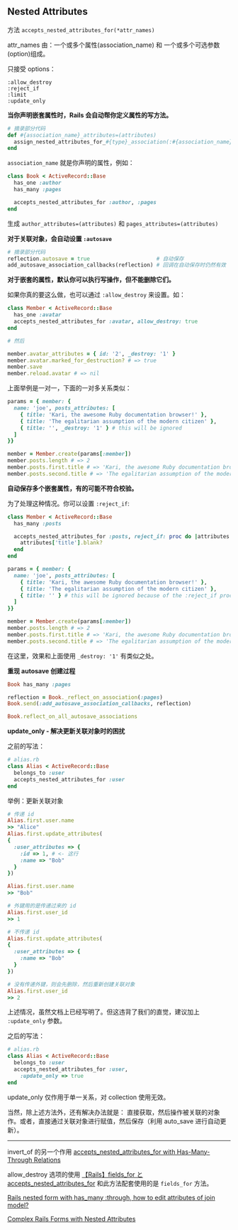 ## Nested Attributes

方法 `accepts_nested_attributes_for(*attr_names)`

attr_names 由：一个或多个属性(association_name) 和 一个或多个可选参数(option)组成。

只接受 options：

```
:allow_destroy
:reject_if
:limit
:update_only
```

**当你声明嵌套属性时，Rails 会自动帮你定义属性的写方法。**

```ruby
# 摘录部分代码
def #{association_name}_attributes=(attributes)
  assign_nested_attributes_for_#{type}_association(:#{association_name}, attributes)
end
```

`association_name` 就是你声明的属性，例如：

```ruby
class Book < ActiveRecord::Base
  has_one :author
  has_many :pages

  accepts_nested_attributes_for :author, :pages
end
```

生成 `author_attributes=(attributes)` 和 `pages_attributes=(attributes)`

**对于关联对象，会自动设置 `:autosave`**

```ruby
# 摘录部分代码
reflection.autosave = true                     # 自动保存
add_autosave_association_callbacks(reflection) # 回调在自动保存时仍然有效
```

**对于嵌套的属性，默认你可以执行写操作，但不能删除它们。**

如果你真的要这么做，也可以通过 `:allow_destroy` 来设置。如：

```ruby
class Member < ActiveRecord::Base
  has_one :avatar
  accepts_nested_attributes_for :avatar, allow_destroy: true
end

# 然后

member.avatar_attributes = { id: '2', _destroy: '1' }
member.avatar.marked_for_destruction? # => true
member.save
member.reload.avatar # => nil
```

上面举例是一对一，下面的一对多关系类似：

```ruby
params = { member: {
  name: 'joe', posts_attributes: [
    { title: 'Kari, the awesome Ruby documentation browser!' },
    { title: 'The egalitarian assumption of the modern citizen' },
    { title: '', _destroy: '1' } # this will be ignored
  ]
}}

member = Member.create(params[:member])
member.posts.length # => 2
member.posts.first.title # => 'Kari, the awesome Ruby documentation browser!'
member.posts.second.title # => 'The egalitarian assumption of the modern citizen'
```

**自动保存多个嵌套属性，有的可能不符合校验。**

为了处理这种情况。你可以设置 `:reject_if`:

```ruby
class Member < ActiveRecord::Base
  has_many :posts

  accepts_nested_attributes_for :posts, reject_if: proc do |attributes|
    attributes['title'].blank?
  end
end

params = { member: {
  name: 'joe', posts_attributes: [
    { title: 'Kari, the awesome Ruby documentation browser!' },
    { title: 'The egalitarian assumption of the modern citizen' },
    { title: '' } # this will be ignored because of the :reject_if proc
  ]
}}

member = Member.create(params[:member])
member.posts.length # => 2
member.posts.first.title # => 'Kari, the awesome Ruby documentation browser!'
member.posts.second.title # => 'The egalitarian assumption of the modern citizen'
```

在这里，效果和上面使用 `_destroy: '1'` 有类似之处。

**重现 autosave 创建过程**

```ruby
Book has_many :pages

reflection = Book._reflect_on_association(:pages)
Book.send(:add_autosave_association_callbacks, reflection)

Book.reflect_on_all_autosave_associations
```

**update_only - 解决更新关联对象时的困扰**

之前的写法：

```ruby
# alias.rb
class Alias < ActiveRecord::Base  
  belongs_to :user
  accepts_nested_attributes_for :user
end  
```

举例：更新关联对象

```ruby
# 传递 id
Alias.first.user.name  
>> "Alice"
Alias.first.update_attributes(  
{
  :user_attributes => {
    :id => 1, # <- 这行
    :name => "Bob"
  }
})

Alias.first.user.name  
>> "Bob"

# 外键用的是传递过来的 id
Alias.first.user_id  
>> 1

# 不传递 id
Alias.first.update_attributes(  
{
  :user_attributes => {
    :name => "Bob"
  }
})

# 没有传递外键，则会先删除，然后重新创建关联对象
Alias.first.user_id  
>> 2
```

上述情况，虽然文档上已经写明了。但这违背了我们的直觉，建议加上 `:update_only` 参数。

之后的写法：

```ruby
# alias.rb
class Alias < ActiveRecord::Base  
  belongs_to :user
  accepts_nested_attributes_for :user, 
    :update_only => true
end  
```

update_only 仅作用于单一关系，对 collection 使用无效。

当然，除上述方法外，还有解决办法就是：
直接获取，然后操作被关联的对象作。或者，直接通过关联对象进行赋值，然后保存（利用 auto_save 进行自动更新）。

---

invert_of 的另一个作用
[accepts_nested_attributes_for with Has-Many-Through Relations](http://robots.thoughtbot.com/accepts-nested-attributes-for-with-has-many-through)

allow_destroy 选项的使用
[【Rails】fields_for と accepts_nested_attributes_for](http://kzy52.com/entry/2013/07/10/200144)
和此方法配套使用的是 `fields_for` 方法。

[Rails nested form with has_many :through, how to edit attributes of join model?](http://stackoverflow.com/questions/2182428/rails-nested-form-with-has-many-through-how-to-edit-attributes-of-join-model)

[Complex Rails Forms with Nested Attributes](http://www.sitepoint.com/complex-rails-forms-with-nested-attributes/)
